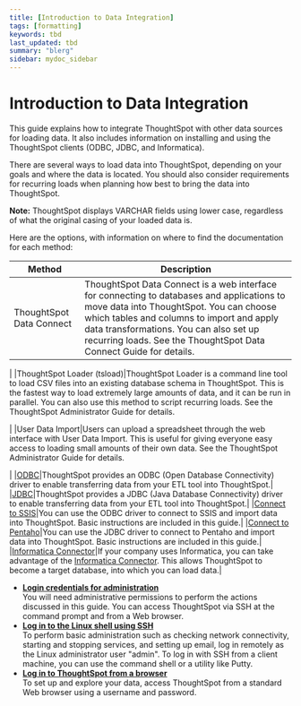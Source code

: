 ```yaml
---
title: [Introduction to Data Integration]
tags: [formatting]
keywords: tbd
last_updated: tbd
summary: "blerg"
sidebar: mydoc_sidebar
---
```

# Introduction to Data Integration

This guide explains how to integrate ThoughtSpot with other data sources for loading data. It also includes information on installing and using the ThoughtSpot clients (ODBC, JDBC, and Informatica).

There are several ways to load data into ThoughtSpot, depending on your goals and where the data is located. You should also consider requirements for recurring loads when planning how best to bring the data into ThoughtSpot.

**Note:** ThoughtSpot displays VARCHAR fields using lower case, regardless of what the original casing of your loaded data is.

Here are the options, with information on where to find the documentation for each method:

|Method|Description|
|------|-----------|
|ThoughtSpot Data Connect|ThoughtSpot Data Connect is a web interface for connecting to databases and applications to move data into ThoughtSpot. You can choose which tables and columns to import and apply data transformations. You can also set up recurring loads. See the ThoughtSpot Data Connect Guide for details.

|
|ThoughtSpot Loader (tsload)|ThoughtSpot Loader is a command line tool to load CSV files into an existing database schema in ThoughtSpot. This is the fastest way to load extremely large amounts of data, and it can be run in parallel. You can also use this method to script recurring loads. See the ThoughtSpot Administrator Guide for details.

|
|User Data Import|Users can upload a spreadsheet through the web interface with User Data Import. This is useful for giving everyone easy access to loading small amounts of their own data. See the ThoughtSpot Administrator Guide for details.

|
|[ODBC](../clients/about_odbc.html)|ThoughtSpot provides an ODBC (Open Database Connectivity) driver to enable transferring data from your ETL tool into ThoughtSpot.|
|[JDBC](../clients/about_jdbc_driver.html)|ThoughtSpot provides a JDBC (Java Database Connectivity) driver to enable transferring data from your ETL tool into ThoughtSpot.|
|[Connect to SSIS](../ssis/about_ssis.html)|You can use the ODBC driver to connect to SSIS and import data into ThoughtSpot. Basic instructions are included in this guide.|
|[Connect to Pentaho](../pentaho/about_pentaho.html)|You can use the JDBC driver to connect to Pentaho and import data into ThoughtSpot. Basic instructions are included in this guide.|
|[Informatica Connector](../clients/about_informatica.html)|If your company uses Informatica, you can take advantage of the [Informatica Connector](../clients/about_informatica.html). This allows ThoughtSpot to become a target database, into which you can load data.|

-   **[Login credentials for administration](../../data_integration/introduction/logins.html)**  
You will need administrative permissions to perform the actions discussed in this guide. You can access ThoughtSpot via SSH at the command prompt and from a Web browser.
-   **[Log in to the Linux shell using SSH](../../data_integration/introduction/login_console.html)**  
To perform basic administration such as checking network connectivity, starting and stopping services, and setting up email, log in remotely as the Linux administrator user "admin". To log in with SSH from a client machine, you can use the command shell or a utility like Putty.
-   **[Log in to ThoughtSpot from a browser](../../data_integration/introduction/accessing.html)**  
To set up and explore your data, access ThoughtSpot from a standard Web browser using a username and password.
